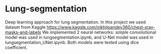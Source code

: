 # Lung-segmentation
Deep learning approach for lung segmentation.
In this project we used dataset from Kaggle
https://www.kaggle.com/nikhilpandey360/chest-xray-masks-and-labels
We implemented 2 neural networks: simple convolutional model was used in lungsegmentation.ipynb, and U-Net model was used in lungsegmentation_UNet.ipynb. Both models were tested using dice coefficient.
